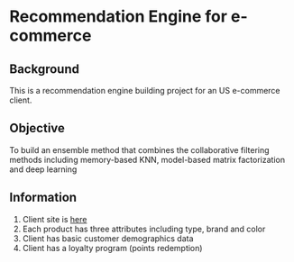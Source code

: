 # Recommendation Engine for e-commerce  

## Background

This is a recommendation engine building project for an US e-commerce client. 

## Objective

To build an ensemble method that combines the collaborative filtering methods including memory-based KNN, model-based matrix factorization and deep learning

## Information 

1. Client site is [here](https://www.graciousstyle.com/)
2. Each product has three attributes including type, brand and color
3. Client has basic customer demographics data
4. Client has a loyalty program (points redemption) 


